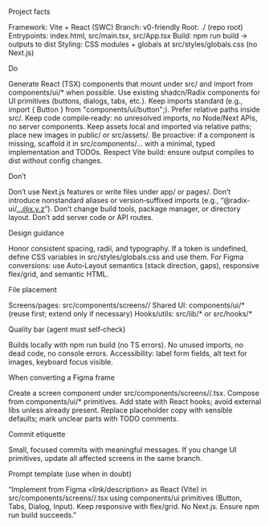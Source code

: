 Project facts

Framework: Vite + React (SWC)
Branch: v0-friendly
Root: ./ (repo root)
Entrypoints: index.html, src/main.tsx, src/App.tsx
Build: npm run build → outputs to dist
Styling: CSS modules + globals at src/styles/globals.css (no Next.js)

Do

Generate React (TSX) components that mount under src/ and import from components/ui/* when possible.
Use existing shadcn/Radix components for UI primitives (buttons, dialogs, tabs, etc.).
Keep imports standard (e.g., import { Button } from "components/ui/button";). Prefer relative paths inside src/.
Keep code compile‑ready: no unresolved imports, no Node/Next APIs, no server components.
Keep assets local and imported via relative paths; place new images in public/ or src/assets/.
Be proactive: if a component is missing, scaffold it in src/components/... with a minimal, typed implementation and TODOs.
Respect Vite build: ensure output compiles to dist without config changes.

Don’t

Don’t use Next.js features or write files under app/ or pages/.
Don’t introduce nonstandard aliases or version‑suffixed imports (e.g., “@radix-ui/...@x.y.z”).
Don’t change build tools, package manager, or directory layout.
Don’t add server code or API routes.

Design guidance

Honor consistent spacing, radii, and typography. If a token is undefined, define CSS variables in src/styles/globals.css and use them.
For Figma conversions: use Auto‑Layout semantics (stack direction, gaps), responsive flex/grid, and semantic HTML.

File placement

Screens/pages: src/components/screens/<ScreenName>/
Shared UI: components/ui/* (reuse first; extend only if necessary)
Hooks/utils: src/lib/* or src/hooks/*

Quality bar (agent must self‑check)

Builds locally with npm run build (no TS errors).
No unused imports, no dead code, no console errors.
Accessibility: label form fields, alt text for images, keyboard focus visible.

When converting a Figma frame

Create a screen component under src/components/screens/<Name>/<Name>.tsx.
Compose from components/ui/* primitives.
Add state with React hooks; avoid external libs unless already present.
Replace placeholder copy with sensible defaults; mark unclear parts with TODO comments.

Commit etiquette

Small, focused commits with meaningful messages.
If you change UI primitives, update all affected screens in the same branch.

Prompt template (use when in doubt)

“Implement <Screen> from Figma <link/description> as React (Vite) in src/components/screens/<Screen>/<Screen>.tsx using components/ui primitives (Button, Tabs, Dialog, Input). Keep responsive with flex/grid. No Next.js. Ensure npm run build succeeds.”
